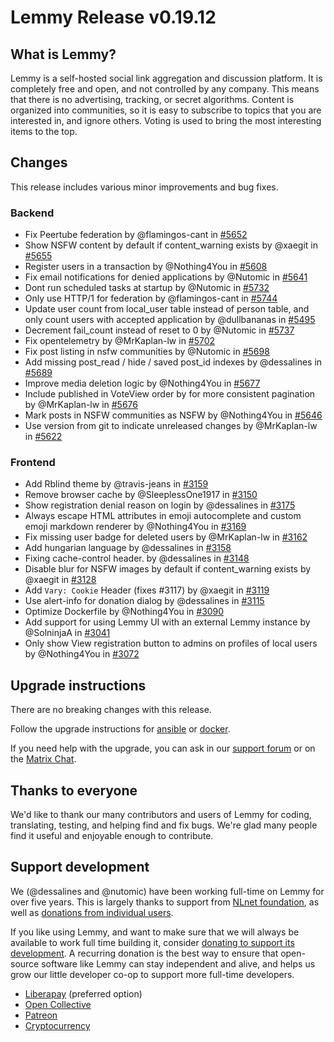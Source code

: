 # Lemmy Release v0.19.12

## What is Lemmy?

Lemmy is a self-hosted social link aggregation and discussion platform. It is completely free and open, and not controlled by any company. This means that there is no advertising, tracking, or secret algorithms. Content is organized into communities, so it is easy to subscribe to topics that you are interested in, and ignore others. Voting is used to bring the most interesting items to the top.

## Changes

This release includes various minor improvements and bug fixes.

### Backend

- Fix Peertube federation by @flamingos-cant in [#5652](https://github.com/LemmyNet/lemmy/pull/5652)
- Show NSFW content by default if content_warning exists by @xaegit in [#5655](https://github.com/LemmyNet/lemmy/pull/5655)
- Register users in a transaction by @Nothing4You in [#5608](https://github.com/LemmyNet/lemmy/pull/5608)
- Fix email notifications for denied applications by @Nutomic in [#5641](https://github.com/LemmyNet/lemmy/pull/5641)
- Dont run scheduled tasks at startup by @Nutomic in [#5732](https://github.com/LemmyNet/lemmy/pull/5745)
- Only use HTTP/1 for federation by @flamingos-cant in [#5744](https://github.com/LemmyNet/lemmy/pull/5744)
- Update user count from local_user table instead of person table, and only count users with accepted application by @dullbananas in [#5495](https://github.com/LemmyNet/lemmy/pull/5495)
- Decrement fail_count instead of reset to 0 by @Nutomic in [#5737](https://github.com/LemmyNet/lemmy/pull/5737)
- Fix opentelemetry by @MrKaplan-lw in [#5702](https://github.com/LemmyNet/lemmy/pull/5702)
- Fix post listing in nsfw communities by @Nutomic in [#5698](https://github.com/LemmyNet/lemmy/pull/5698)
- Add missing post_read / hide / saved post_id indexes by @dessalines in [#5689](https://github.com/LemmyNet/lemmy/pull/5689)
- Improve media deletion logic by @Nothing4You in [#5677](https://github.com/LemmyNet/lemmy/pull/5677)
- Include published in VoteView order by for more consistent pagination by @MrKaplan-lw in [#5676](https://github.com/LemmyNet/lemmy/pull/5676)
- Mark posts in NSFW communities as NSFW by @Nothing4You in [#5646](https://github.com/LemmyNet/lemmy/pull/5646)
- Use version from git to indicate unreleased changes by @MrKaplan-lw in [#5622](https://github.com/LemmyNet/lemmy/pull/5622)

### Frontend

- Add Rblind theme by @travis-jeans in [#3159](https://github.com/LemmyNet/lemmy-ui/pull/3159)
- Remove browser cache by @SleeplessOne1917 in [#3150](https://github.com/LemmyNet/lemmy-ui/pull/3150)
- Show registration denial reason on login by @dessalines in [#3175](https://github.com/LemmyNet/lemmy-ui/pull/3175)
- Always escape HTML attributes in emoji autocomplete and custom emoji markdown renderer by @Nothing4You in [#3169](https://github.com/LemmyNet/lemmy-ui/pull/3169)
- Fix missing user badge for deleted users by @MrKaplan-lw in [#3162](https://github.com/LemmyNet/lemmy-ui/pull/3162)
- Add hungarian language by @dessalines in [#3158](https://github.com/LemmyNet/lemmy-ui/pull/3158)
- Fixing cache-control header. by @dessalines in [#3148](https://github.com/LemmyNet/lemmy-ui/pull/3148)
- Disable blur for NSFW images by default if content_warning exists by @xaegit in [#3128](https://github.com/LemmyNet/lemmy-ui/pull/3128)
- Add `Vary: Cookie` Header (fixes #3117) by @xaegit in [#3119](https://github.com/LemmyNet/lemmy-ui/pull/3119)
- Use alert-info for donation dialog by @dessalines in [#3115](https://github.com/LemmyNet/lemmy-ui/pull/3115)
- Optimize Dockerfile by @Nothing4You in [#3090](https://github.com/LemmyNet/lemmy-ui/pull/3090)
- Add support for using Lemmy UI with an external Lemmy instance by @SolninjaA in [#3041](https://github.com/LemmyNet/lemmy-ui/pull/3041)
- Only show View registration button to admins on profiles of local users by @Nothing4You in [#3072](https://github.com/LemmyNet/lemmy-ui/pull/3072)

## Upgrade instructions

There are no breaking changes with this release.

Follow the upgrade instructions for [ansible](https://github.com/LemmyNet/lemmy-ansible/blob/main/UPGRADING.md) or [docker](https://join-lemmy.org/docs/en/administration/install_docker.html#updating).

If you need help with the upgrade, you can ask in our [support forum](https://lemmy.ml/c/lemmy_support) or on the [Matrix Chat](https://matrix.to/#/!OwmdVYiZSXrXbtCNLw:matrix.org).

## Thanks to everyone

We'd like to thank our many contributors and users of Lemmy for coding, translating, testing, and helping find and fix bugs. We're glad many people find it useful and enjoyable enough to contribute.

## Support development

We (@dessalines and @nutomic) have been working full-time on Lemmy for over five years. This is largely thanks to support from [NLnet foundation](https://nlnet.nl/), as well as [donations from individual users](https://join-lemmy.org/donate).

If you like using Lemmy, and want to make sure that we will always be available to work full time building it, consider [donating to support its development](https://join-lemmy.org/donate). A recurring donation is the best way to ensure that open-source software like Lemmy can stay independent and alive, and helps us grow our little developer co-op to support more full-time developers.

- [Liberapay](https://liberapay.com/Lemmy) (preferred option)
- [Open Collective](https://opencollective.com/lemmy)
- [Patreon](https://www.patreon.com/dessalines)
- [Cryptocurrency](https://join-lemmy.org/crypto)
